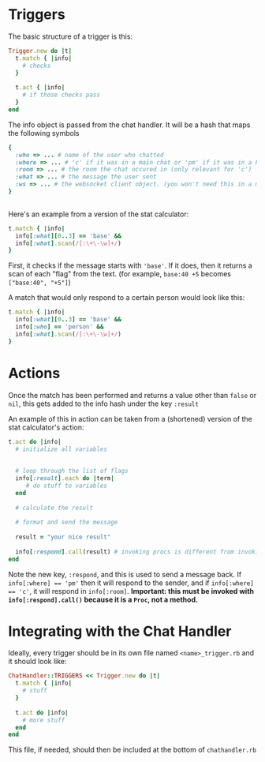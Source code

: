 # Triggers

The basic structure of a trigger is this:

```ruby
Trigger.new do |t|
  t.match { |info|
    # checks
  }
  
  t.act { |info|
    # if those checks pass
  }
end
```


The info object is passed from the chat handler. It will be a hash that maps the following symbols
```ruby
{
  :who => ... # name of the user who chatted
  :where => ... # 'c' if it was in a main chat or 'pm' if it was in a PM
  :room => ... # the room the chat occured in (only relevant for 'c')
  :what => ... # the message the user sent
  :ws => ... # the websocket client object. (you won't need this in a match block)
}
  
```

Here's an example from a version of the stat calculator:

```ruby
t.match { |info|
  info[:what][0..3] == 'base' &&
  info[:what].scan(/[:\+\-\w]+/)
}
```

First, it checks if the message starts with `'base'`. If it does, then it returns a scan of each "flag" from the text. (for example, `base:40 +5` becomes `["base:40", "+5"]`) 

A match that would only respond to a certain person would look like this:

```ruby
t.match { |info|
  info[:what][0..3] == 'base' &&
  info[:who] == 'person' &&
  info[:what].scan(/[:\+\-\w]+/)
}
```

# Actions

Once the match has been performed and returns a value other than `false` or `nil`, this gets added to the info hash under the key `:result`

An example of this in action can be taken from a (shortened) version of the stat calculator's action:

```ruby
t.act do |info|
  # initialize all variables
  
  
  # loop through the list of flags
  info[:result].each do |term|
     # do stuff to variables
  end
  
  # calculate the result
 
  # format and send the message
  
  result = "your nice result"
  
  info[:respond].call(result) # invoking procs is different from invoking methods
end
```
Note the new key, `:respond`, and this is used to send a message back. If `info[:where] == 'pm'` then it will respond to the sender, and if `info[:where] == 'c'`, it will respond in `info[:room]`. **Important: this must be invoked with `info[:respond].call()` because it is a `Proc`, not a method.**

# Integrating with the Chat Handler

Ideally, every trigger should be in its own file named `<name>_trigger.rb` and it should look like:
```ruby
ChatHandler::TRIGGERS << Trigger.new do |t|
  t.match { |info|
    # stuff
  }
  
  t.act do |info|
    # more stuff
  end
end
```

This file, if needed, should then be included at the bottom of `chathandler.rb`
